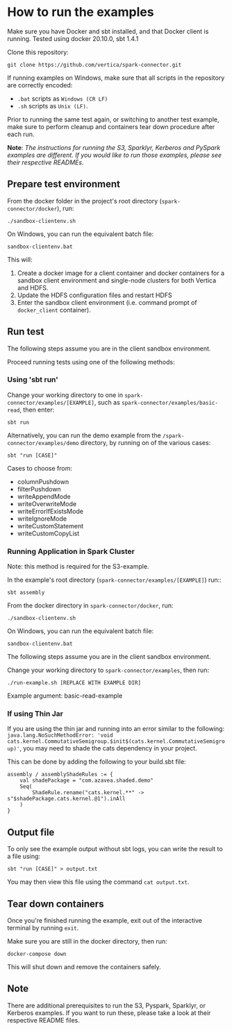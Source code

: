 # How to run the examples

Make sure you have Docker and sbt installed, and that Docker client is running. Tested using docker 20.10.0, sbt 1.4.1

Clone this repository:

```
git clone https://github.com/vertica/spark-connector.git
```

If running examples on Windows, make sure that all scripts in the repository are correctly encoded:

- `.bat` scripts as `Windows (CR LF)`
- `.sh` scripts as `Unix (LF)`.

Prior to running the same test again, or switching to another test example, make sure to perform cleanup and containers tear down procedure after each run.

**Note**: _The instructions for running the S3, Sparklyr, Kerberos and PySpark examples are different. If you would like to run those examples, please see their respective READMEs._

## Prepare test environment

From the docker folder in the project's root directory (`spark-connector/docker`), run:

```
./sandbox-clientenv.sh
```

On Windows, you can run the equivalent batch file:

```
sandbox-clientenv.bat
```

This will:

1. Create a docker image for a client container and docker containers for a sandbox client environment and single-node clusters for both Vertica and HDFS.
2. Update the HDFS configuration files and restart HDFS
3. Enter the sandbox client environment (i.e. command prompt of `docker_client` container).


## Run test

The following steps assume you are in the client sandbox environment. 

Proceed running tests using one of the following methods:

### Using 'sbt run'

Change your working directory to one in `spark-connector/examples/[EXAMPLE]`, such as `spark-connector/examples/basic-read`, then enter:
```
sbt run
```

Alternatively, you can run the demo example from the `/spark-connector/examples/demo` directory, by running on of the various cases:
```
sbt "run [CASE]"
```

Cases to choose from:

- columnPushdown
- filterPushdown
- writeAppendMode
- writeOverwriteMode
- writeErrorIfExistsMode
- writeIgnoreMode
- writeCustomStatement
- writeCustomCopyList

### Running Application in Spark Cluster

Note: this method is required for the S3-example.

In the example's root directory (`spark-connector/examples/[EXAMPLE]`) run::

```
sbt assembly
```

From the docker directory in `spark-connector/docker`, run:

```
./sandbox-clientenv.sh
```

On Windows, you can run the equivalent batch file:

```
sandbox-clientenv.bat
```

The following steps assume you are in the client sandbox environment.

Change your working directory to `spark-connector/examples`, then run:

```
./run-example.sh [REPLACE WITH EXAMPLE DIR]
```

Example argument: basic-read-example

### If using Thin Jar

If you are using the thin jar and running into an error similar to the following:
`java.lang.NoSuchMethodError: 'void cats.kernel.CommutativeSemigroup.$init$(cats.kernel.CommutativeSemigroup)'`, you may need to shade the cats dependency in your project.

This can be done by adding the following to your build.sbt file:

```
assembly / assemblyShadeRules := {
    val shadePackage = "com.azavea.shaded.demo"
    Seq(
        ShadeRule.rename("cats.kernel.**" -> s"$shadePackage.cats.kernel.@1").inAll
    )
} 
```

## Output file

To only see the example output without sbt logs, you can write the result to a file using: 
```
sbt "run [CASE]" > output.txt
```

You may then view this file using the command `cat output.txt`.

## Tear down containers

Once you're finished running the example, exit out of the interactive terminal by running `exit`. 

Make sure you are still in the docker directory, then run: 
```
docker-compose down
```
This will shut down and remove the containers safely.

## Note

There are additional prerequisites to run the S3, Pyspark, Sparklyr, or Kerberos examples. If you want to run these, please take a look at their respective README files.
